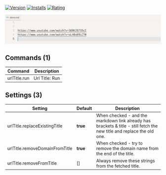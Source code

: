 [![Version](https://img.shields.io/visual-studio-marketplace/v/usernamehw.url-title)](https://marketplace.visualstudio.com/items?itemName=usernamehw.url-title)
[![Installs](https://img.shields.io/visual-studio-marketplace/i/usernamehw.url-title)](https://marketplace.visualstudio.com/items?itemName=usernamehw.url-title)
[![Rating](https://img.shields.io/visual-studio-marketplace/r/usernamehw.url-title)](https://marketplace.visualstudio.com/items?itemName=usernamehw.url-title)

![demo](img/demo.gif)

<!-- COMMANDS_START -->
## Commands (1)

|Command|Description|
|-|-|
|urlTitle.run|Url Title: Run|
<!-- COMMANDS_END -->

<!-- SETTINGS_START -->
## Settings (3)

|Setting|Default|Description|
|-|-|-|
|urlTitle.replaceExistingTitle|**true**|When checked - and the markdown link already has brackets & title - still fetch the new title and replace the old one.|
|urlTitle.removeDomainFromTitle|**true**|When checked - try to remove the domain name from the end of the title.|
|urlTitle.removeFromTitle|\[\]|Always remove these strings from the fetched title.|
<!-- SETTINGS_END -->